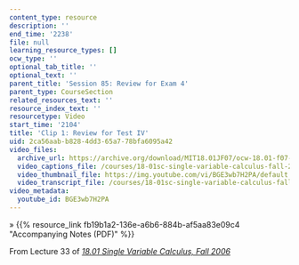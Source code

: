 ```yaml
---
content_type: resource
description: ''
end_time: '2238'
file: null
learning_resource_types: []
ocw_type: ''
optional_tab_title: ''
optional_text: ''
parent_title: 'Session 85: Review for Exam 4'
parent_type: CourseSection
related_resources_text: ''
resource_index_text: ''
resourcetype: Video
start_time: '2104'
title: 'Clip 1: Review for Test IV'
uid: 2ca56aab-b828-4dd3-65a7-78bfa6095a42
video_files:
  archive_url: https://archive.org/download/MIT18.01JF07/ocw-18.01-f07-lec33_300k.mp4
  video_captions_file: /courses/18-01sc-single-variable-calculus-fall-2010/6591739d4f965386a00dfeeef2be363d_BGE3wb7H2PA.vtt
  video_thumbnail_file: https://img.youtube.com/vi/BGE3wb7H2PA/default.jpg
  video_transcript_file: /courses/18-01sc-single-variable-calculus-fall-2010/0e511a36c309d6b3fcd607ec6db74db4_BGE3wb7H2PA.pdf
video_metadata:
  youtube_id: BGE3wb7H2PA
---
```


» {{% resource_link fb19b1a2-136e-a6b6-884b-af5aa83e09c4 "Accompanying Notes (PDF)" %}}

From Lecture 33 of [_18.01 Single Variable Calculus, Fall 2006_](/courses/18-01-single-variable-calculus-fall-2006/video_galleries/video-lectures)



